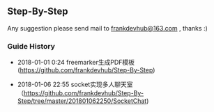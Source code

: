 ## Step-By-Step
Any suggestion please send mail to frankdevhub@163.com , thanks :)

### Guide History

* 2018-01-01 0:24 freemarker生成PDF模板 (https://github.com/frankdevhub/Step-By-Step)

* 2018-01-06 22:55 socket实现多人聊天室（https://github.com/frankdevhub/Step-By-Step/tree/master/201801062250/SocketChat)
